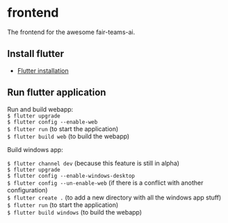# frontend

The frontend for the awesome fair-teams-ai.

## Install flutter

- [Flutter installation](https://flutter.dev/docs/get-started/install)

## Run flutter application

Run and build webapp:  
`$ flutter upgrade`  
`$ flutter config --enable-web`  
`$ flutter run` (to start the application)  
`$ flutter build web` (to build the webapp)  

Build windows app:  

`$ flutter channel dev`  (because this feature is still in alpha)  
`$ flutter upgrade`  
`$ flutter config --enable-windows-desktop`  
`$ flutter config --un-enable-web` (if there is a conflict with another configuration)  
`$ flutter create .` (to add a new directory with all the windows app stuff)  
`$ flutter run` (to start the application)  
`$ flutter build windows` (to build the webapp) 
